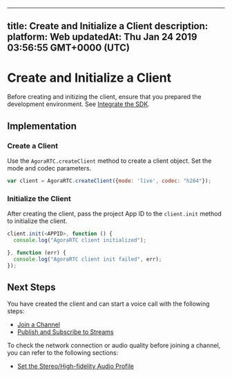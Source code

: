 
---
title: Create and Initialize a Client
description: 
platform: Web
updatedAt: Thu Jan 24 2019 03:56:55 GMT+0000 (UTC)
---
# Create and Initialize a Client
Before creating and initizing the client, ensure that you prepared the development environment. See [Integrate the SDK](../../en/Voice/web_prepare.md).

## Implementation

### Create a Client
Use the `AgoraRTC.createClient` method to create a client object. Set the mode and codec parameters. 

```javascript
var client = AgoraRTC.createClient({mode: 'live', codec: "h264"});
```

### Initialize the Client
After creating the client, pass the project App ID to the `client.init` method to initialize the client.

```javascript
client.init(<APPID>, function () {
  console.log("AgoraRTC client initialized");

}, function (err) {
  console.log("AgoraRTC client init failed", err);
});
```

## Next Steps
You have created the client and can start a voice call with the following steps:
- [Join a Channel](../../en/Voice/join_web_audio.md)
- [Publish and Subscribe to Streams](../../en/Voice/publish_web_audio.md)

To check the network connection or audio quality before joining a channel, you can refer to the following sections:
- [Set the Stereo/High-fidelity Audio Profile](../../en/Voice/audio_profile_web.md)
